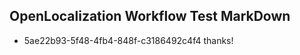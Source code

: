 ## OpenLocalization Workflow Test MarkDown
* 5ae22b93-5f48-4fb4-848f-c3186492c4f4 thanks!

<!--HONumber=Aug16_HO4-->


